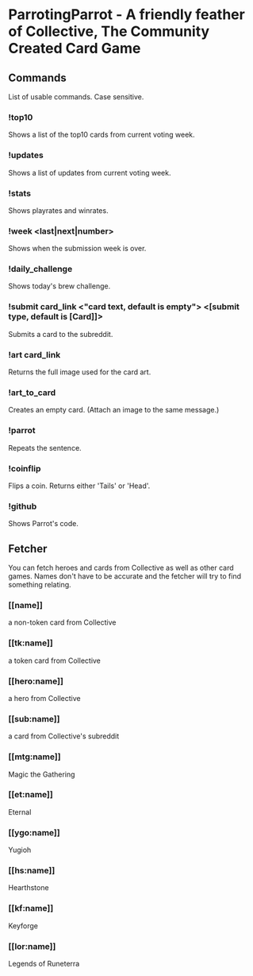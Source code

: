 # ParrotingParrot - A friendly feather of Collective, The Community Created Card Game 

## Commands
List of usable commands. Case sensitive.

### !top10
Shows a list of the top10 cards from current voting week.
### !updates
Shows a list of updates from current voting week.
### !stats
Shows playrates and winrates.
### !week <last|next|number>
Shows when the submission week is over.
### !daily_challenge
Shows today's brew challenge.
### !submit card_link <"card text, default is empty"> <[submit type, default is [Card]]>
Submits a card to the subreddit.
### !art card_link
Returns the full image used for the card art.
### !art_to_card
Creates an empty card. (Attach an image to the same message.)
### !parrot
Repeats the sentence.
### !coinflip
Flips a coin. Returns either 'Tails' or 'Head'.
### !github
Shows Parrot's code.

## Fetcher
You can fetch heroes and cards from Collective as well as other card games. Names don't have to be accurate and the fetcher will try to find something relating.
### [[name]]
a non-token card from Collective
### [[tk:name]]
a token card from Collective
### [[hero:name]]
a hero from Collective
### [[sub:name]]
a card from Collective's subreddit
### [[mtg:name]]
Magic the Gathering
### [[et:name]]
Eternal
### [[ygo:name]]
Yugioh
### [[hs:name]]
Hearthstone
### [[kf:name]]
Keyforge
### [[lor:name]]
Legends of Runeterra